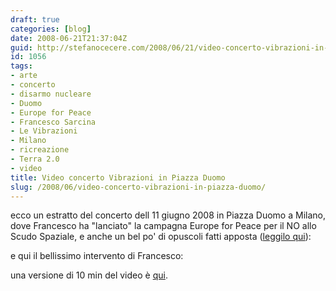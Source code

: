 ```yaml
---
draft: true
categories: [blog]
date: 2008-06-21T21:37:04Z
guid: http://stefanocecere.com/2008/06/21/video-concerto-vibrazioni-in-piazza-duomo/
id: 1056
tags:
- arte
- concerto
- disarmo nucleare
- Duomo
- Europe for Peace
- Francesco Sarcina
- Le Vibrazioni
- Milano
- ricreazione
- Terra 2.0
- video
title: Video concerto Vibrazioni in Piazza Duomo
slug: /2008/06/video-concerto-vibrazioni-in-piazza-duomo/
---
```


ecco un estratto del concerto dell 11 giugno 2008 in Piazza Duomo a Milano, dove Francesco ha "lanciato" la campagna Europe for Peace per il NO allo Scudo Spaziale, e anche un bel po' di opuscoli fatti apposta ([leggilo qui](http://stefanocecere.com/2008/06/04/europe-4-peace-francesco-sarcina/)):

e qui il bellissimo intervento di Francesco:

una versione di 10 min del video è [qui](http://it.youtube.com/watch?v=8NgDwbQt9Nw).